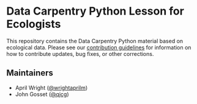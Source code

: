 # Data Carpentry Python Lesson for Ecologists

This repository contains the Data Carpentry Python material based on ecological
data. Please see our [contribution guidelines](CONTRIBUTING.md) for information
on how to contribute updates, bug fixes, or other corrections.

## Maintainers

- April Wright ([@wrightaprilm](https://github.com/wrightaprilm))
- John Gosset ([@qjcg](https://github.com/qjcg))

